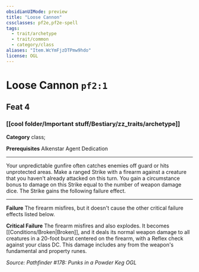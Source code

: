 ```yaml
---
obsidianUIMode: preview
title: "Loose Cannon"
cssclasses: pf2e,pf2e-spell
tags:
  - trait/archetype
  - trait/common
  - category/class
aliases: "Item.WcYmFjzDTPmw9hdo"
license: OGL
---
```

# Loose Cannon `pf2:1`
## Feat 4
### [[cool folder/Important stuff/Bestiary/zz_traits/archetype]]

**Category** class; 



**Prerequisites** Alkenstar Agent Dedication
* * *
Your unpredictable gunfire often catches enemies off guard or hits unprotected areas. Make a ranged Strike with a firearm against a creature that you haven't already attacked on this turn. You gain a circumstance bonus to damage on this Strike equal to the number of weapon damage dice. The Strike gains the following failure effect.

* * *

**Failure** The firearm misfires, but it doesn't cause the other critical failure effects listed below.

**Critical Failure** The firearm misfires and also explodes. It becomes [[Conditions/Broken|Broken]], and it deals its normal weapon damage to all creatures in a 20-foot burst centered on the firearm, with a Reflex check against your class DC. This damage includes any from the weapon's fundamental and property runes.

*Source: Pathfinder #178: Punks in a Powder Keg*
*OGL*